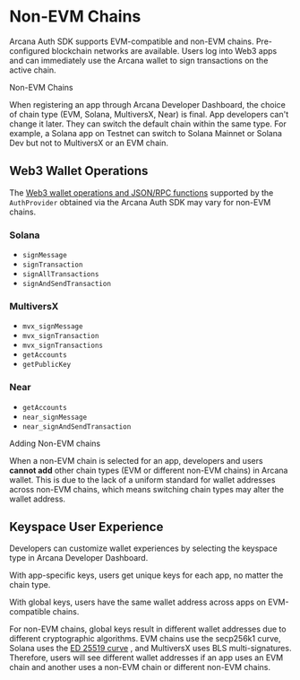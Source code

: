 # Non-EVM Chains

Arcana Auth SDK supports EVM-compatible and non-EVM chains. Pre-configured blockchain networks are available. Users log into Web3 apps and can immediately use the Arcana wallet to sign transactions on the active chain.

Non-EVM Chains

When registering an app through Arcana Developer Dashboard, the choice of chain type (EVM, Solana, MultiversX, Near) is final. App developers can't change it later. They can switch the default chain within the same type. For example, a Solana app on Testnet can switch to Solana Mainnet or Solana Dev but not to MultiversX or an EVM chain.

## Web3 Wallet Operations

The [Web3 wallet operations and JSON/RPC functions](../../auth/web3-ops/evm/) supported by the `AuthProvider` obtained via the Arcana Auth SDK may vary for non-EVM chains.

### Solana

- `signMessage`
- `signTransaction`
- `signAllTransactions`
- `signAndSendTransaction`

### MultiversX

- `mvx_signMessage`
- `mvx_signTransaction`
- `mvx_signTransactions`
- `getAccounts`
- `getPublicKey`

### Near

- `getAccounts`
- `near_signMessage`
- `near_signAndSendTransaction`

Adding Non-EVM chains

When a non-EVM chain is selected for an app, developers and users **cannot add** other chain types (EVM or different non-EVM chains) in Arcana wallet. This is due to the lack of a uniform standard for wallet addresses across non-EVM chains, which means switching chain types may alter the wallet address.

## Keyspace User Experience

Developers can customize wallet experiences by selecting the keyspace type in Arcana Developer Dashboard.

With app-specific keys, users get unique keys for each app, no matter the chain type.

With global keys, users have the same wallet address across apps on EVM-compatible chains.

For non-EVM chains, global keys result in different wallet addresses due to different cryptographic algorithms. EVM chains use the secp256k1 curve, Solana uses the [ED 25519 curve](https://en.wikipedia.org/wiki/EdDSA#Ed25519) , and MultiversX uses BLS multi-signatures. Therefore, users will see different wallet addresses if an app uses an EVM chain and another uses a non-EVM chain or different non-EVM chains.
